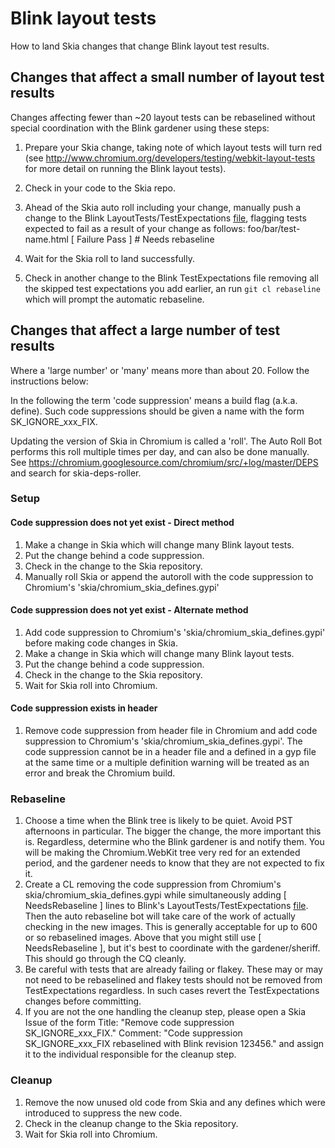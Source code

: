 Blink layout tests
==================

How to land Skia changes that change Blink layout test results.

Changes that affect a small number of layout test results
---------------------------------------------------------
Changes affecting fewer than ~20 layout tests can be rebaselined without
special coordination with the Blink gardener using these steps:

1. Prepare your Skia change, taking note of which layout tests will turn red
   \(see http://www.chromium.org/developers/testing/webkit-layout-tests for more
   detail on running the Blink layout tests\).
2. Check in your code to the Skia repo.
3. Ahead of the Skia auto roll including your change, manually push a change to the
   Blink LayoutTests/TestExpectations [file](https://chromium.googlesource.com/chromium/src/+/master/third_party/blink/web_tests/TestExpectations), flagging tests expected to fail as a result of your change as follows:
   foo/bar/test-name.html [ Failure Pass ]  # Needs rebaseline

4. Wait for the Skia roll to land successfully.
5. Check in another change to the Blink TestExpectations file removing all the
  skipped test expectations you add earlier, an run `git cl rebaseline` which will prompt the automatic rebaseline.



Changes that affect a large number of test results
--------------------------------------------------
Where a 'large number' or 'many' means more than about 20.
Follow the instructions below:

In the following the term 'code suppression' means a build flag \(a\.k\.a\. define\).
Such code suppressions should be given a name with the form SK\_IGNORE\_xxx\_FIX.

Updating the version of Skia in Chromium is called a 'roll'.
The Auto Roll Bot performs this roll multiple times per day, and can also be done manually.
See https://chromium.googlesource.com/chromium/src/+log/master/DEPS and search for skia\-deps\-roller.

### Setup
#### Code suppression does not yet exist \- Direct method
1. Make a change in Skia which will change many Blink layout tests.
2. Put the change behind a code suppression.
3. Check in the change to the Skia repository.
4. Manually roll Skia or append the autoroll with the code suppression to
   Chromium's 'skia/chromium\_skia\_defines\.gypi'

#### Code suppression does not yet exist \- Alternate method
1. Add code suppression to Chromium's 'skia/chromium\_skia\_defines\.gypi' before making code
   changes in Skia.
2. Make a change in Skia which will change many Blink layout tests.
3. Put the change behind a code suppression.
4. Check in the change to the Skia repository.
5. Wait for Skia roll into Chromium.

#### Code suppression exists in header
1. Remove code suppression from header file in Chromium and add code suppression to
   Chromium's 'skia/chromium\_skia\_defines\.gypi'.
   The code suppression cannot be in a header file and a defined in a gyp file at the
   same time or a multiple definition warning will be treated as an error and break
   the Chromium build.

### Rebaseline
1. Choose a time when the Blink tree is likely to be quiet. Avoid PST afternoons in
   particular. The bigger the change, the more important this is. Regardless,
   determine who the Blink gardener is and notify them. You will be making the
   Chromium\.WebKit tree very red for an extended period, and the gardener needs to
   know that they are not expected to fix it.
2. Create a CL removing the code suppression from Chromium's
   skia/chromium\_skia\_defines\.gypi while simultaneously adding [ NeedsRebaseline ]
   lines to Blink's LayoutTests/TestExpectations [file](https://chromium.googlesource.com/chromium/src/+/master/third_party/blink/web_tests/TestExpectations).
   Then the auto rebaseline bot will take care of the work of actually checking in the
   new images. This is generally acceptable for up to 600 or so rebaselined images.
   Above that you might still use [ NeedsRebaseline ], but it's best to coordinate with
   the gardener/sheriff. This should go through the CQ cleanly.
3. Be careful with tests that are already failing or flakey. These may or may not need
   to be rebaselined and flakey tests should not be removed from TestExpectations
   regardless. In such cases revert the TestExpectations changes before committing.
4. If you are not the one handling the cleanup step, please open a Skia Issue of the
   form
   Title: "Remove code suppression SK\_IGNORE\_xxx\_FIX\."
   Comment: "Code suppression SK\_IGNORE\_xxx\_FIX rebaselined with Blink revision
   123456\." and assign it to the individual responsible for the cleanup step.

### Cleanup
1. Remove the now unused old code from Skia and any defines which were introduced
   to suppress the new code.
2. Check in the cleanup change to the Skia repository.
3. Wait for Skia roll into Chromium.

